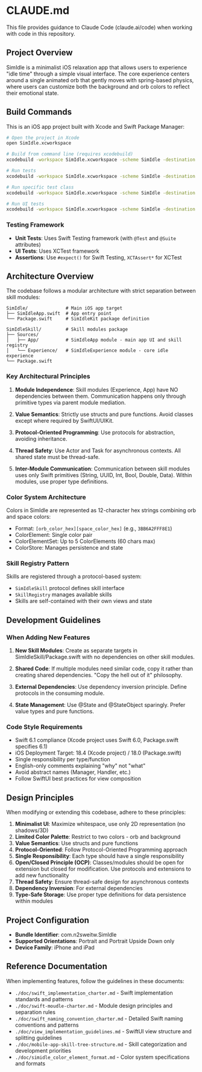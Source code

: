 # CLAUDE.md

This file provides guidance to Claude Code (claude.ai/code) when working with code in this repository.

## Project Overview

SimIdle is a minimalist iOS relaxation app that allows users to experience "idle time" through a simple visual interface. The core experience centers around a single animated orb that gently moves with spring-based physics, where users can customize both the background and orb colors to reflect their emotional state.

## Build Commands

This is an iOS app project built with Xcode and Swift Package Manager:

```bash
# Open the project in Xcode
open SimIdle.xcworkspace

# Build from command line (requires xcodebuild)
xcodebuild -workspace SimIdle.xcworkspace -scheme SimIdle -destination 'platform=iOS Simulator,name=iPhone 15' build

# Run tests
xcodebuild -workspace SimIdle.xcworkspace -scheme SimIdle -destination 'platform=iOS Simulator,name=iPhone 15' test

# Run specific test class
xcodebuild -workspace SimIdle.xcworkspace -scheme SimIdle -destination 'platform=iOS Simulator,name=iPhone 15' test -only-testing:SimIdleTests/SimIdleTests

# Run UI tests
xcodebuild -workspace SimIdle.xcworkspace -scheme SimIdle -destination 'platform=iOS Simulator,name=iPhone 15' test -only-testing:SimIdleUITests
```

### Testing Framework

- **Unit Tests**: Uses Swift Testing framework (with `@Test` and `@Suite` attributes)
- **UI Tests**: Uses XCTest framework
- **Assertions**: Use `#expect()` for Swift Testing, `XCTAssert*` for XCTest

## Architecture Overview

The codebase follows a modular architecture with strict separation between skill modules:

```
SimIdle/              # Main iOS app target
├── SimIdleApp.swift  # App entry point
└── Package.swift     # SimIdleKit package definition

SimIdleSkill/         # Skill modules package
├── Sources/
│   ├── App/          # SimIdleApp module - main app UI and skill registry
│   └── Experience/   # SimIdleExperience module - core idle experience
└── Package.swift
```

### Key Architectural Principles

1. **Module Independence**: Skill modules (Experience, App) have NO dependencies between them. Communication happens only through primitive types via parent module mediation.

2. **Value Semantics**: Strictly use structs and pure functions. Avoid classes except where required by SwiftUI/UIKit.

3. **Protocol-Oriented Programming**: Use protocols for abstraction, avoiding inheritance.

4. **Thread Safety**: Use Actor and Task for asynchronous contexts. All shared state must be thread-safe.

5. **Inter-Module Communication**: Communication between skill modules uses only Swift primitives (String, UUID, Int, Bool, Double, Data). Within modules, use proper type definitions.

### Color System Architecture

Colors in SimIdle are represented as 12-character hex strings combining orb and space colors:
- Format: `[orb_color_hex][space_color_hex]` (e.g., `3BB6A2FFF8E1`)
- ColorElement: Single color pair
- ColorElementSet: Up to 5 ColorElements (60 chars max)
- ColorStore: Manages persistence and state

### Skill Registry Pattern

Skills are registered through a protocol-based system:
- `SimIdleSkill` protocol defines skill interface
- `SkillRegistry` manages available skills
- Skills are self-contained with their own views and state

## Development Guidelines

### When Adding New Features

1. **New Skill Modules**: Create as separate targets in SimIdleSkill/Package.swift with no dependencies on other skill modules.

2. **Shared Code**: If multiple modules need similar code, copy it rather than creating shared dependencies. "Copy the hell out of it" philosophy.

3. **External Dependencies**: Use dependency inversion principle. Define protocols in the consuming module.

4. **State Management**: Use @State and @StateObject sparingly. Prefer value types and pure functions.

### Code Style Requirements

- Swift 6.1 compliance (Xcode project uses Swift 6.0, Package.swift specifies 6.1)
- iOS Deployment Target: 18.4 (Xcode project) / 18.0 (Package.swift)
- Single responsibility per type/function
- English-only comments explaining "why" not "what"
- Avoid abstract names (Manager, Handler, etc.)
- Follow SwiftUI best practices for view composition

## Design Principles

When modifying or extending this codebase, adhere to these principles:

1. **Minimalist UI**: Maximize whitespace, use only 2D representation (no shadows/3D)
2. **Limited Color Palette**: Restrict to two colors - orb and background
3. **Value Semantics**: Use structs and pure functions
4. **Protocol-Oriented**: Follow Protocol-Oriented Programming approach
5. **Single Responsibility**: Each type should have a single responsibility
6. **Open/Closed Principle (OCP)**: Classes/modules should be open for extension but closed for modification. Use protocols and extensions to add new functionality
7. **Thread Safety**: Ensure thread-safe design for asynchronous contexts
8. **Dependency Inversion**: For external dependencies
9. **Type-Safe Storage**: Use proper type definitions for data persistence within modules

## Project Configuration

- **Bundle Identifier**: com.n2sweitw.SimIdle
- **Supported Orientations**: Portrait and Portrait Upside Down only
- **Device Family**: iPhone and iPad

## Reference Documentation

When implementing features, follow the guidelines in these documents:

- `./doc/swift_implementation_charter.md` - Swift implementation standards and patterns
- `./doc/swift-moudle-charter.md` - Module design principles and separation rules
- `./doc/swift_naming_convention_charter.md` - Detailed Swift naming conventions and patterns
- `./doc/view_implementation_guidelines.md` - SwiftUI view structure and splitting guidelines
- `./doc/mobile-app-skill-tree-structure.md` - Skill categorization and development priorities
- `./doc/simidle_color_element_format.md` - Color system specifications and formats
